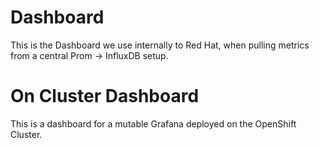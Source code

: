 # Dashboard
This is the Dashboard we use internally to Red Hat, when pulling metrics from a central Prom -> InfluxDB setup.

# On Cluster Dashboard
This is a dashboard for a mutable Grafana deployed on the OpenShift Cluster.
